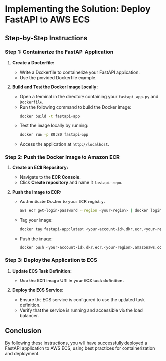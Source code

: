 # Implementing the Solution: Deploy FastAPI to AWS ECS

## Step-by-Step Instructions

### Step 1: Containerize the FastAPI Application

1. **Create a Dockerfile:**
   - Write a Dockerfile to containerize your FastAPI application.
   - Use the provided Dockerfile example.

2. **Build and Test the Docker Image Locally:**
   - Open a terminal in the directory containing your `fastapi_app.py` and `Dockerfile`.
   - Run the following command to build the Docker image:
     ```bash
     docker build -t fastapi-app .
     ```
   - Test the image locally by running:
     ```bash
     docker run -p 80:80 fastapi-app
     ```
   - Access the application at `http://localhost`.

### Step 2: Push the Docker Image to Amazon ECR

1. **Create an ECR Repository:**
   - Navigate to the **ECR Console**.
   - Click **Create repository** and name it `fastapi-repo`.

2. **Push the Image to ECR:**
   - Authenticate Docker to your ECR registry:
     ```bash
     aws ecr get-login-password --region <your-region> | docker login --username AWS --password-stdin <your-account-id>.dkr.ecr.<your-region>.amazonaws.com
     ```
   - Tag your image:
     ```bash
     docker tag fastapi-app:latest <your-account-id>.dkr.ecr.<your-region>.amazonaws.com/fastapi-repo:latest
     ```
   - Push the image:
     ```bash
     docker push <your-account-id>.dkr.ecr.<your-region>.amazonaws.com/fastapi-repo:latest
     ```

### Step 3: Deploy the Application to ECS

1. **Update ECS Task Definition:**
   - Use the ECR image URI in your ECS task definition.

2. **Deploy the ECS Service:**
   - Ensure the ECS service is configured to use the updated task definition.
   - Verify that the service is running and accessible via the load balancer.

## Conclusion

By following these instructions, you will have successfully deployed a FastAPI application to AWS ECS, using best practices for containerization and deployment.